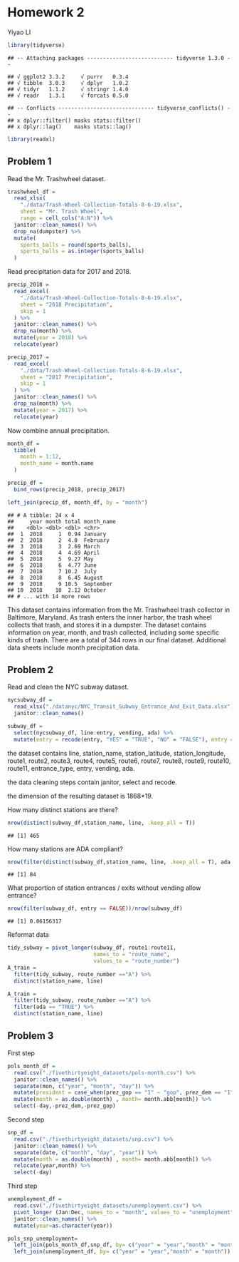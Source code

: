 Homework 2
================
Yiyao LI

``` r
library(tidyverse)
```

    ## -- Attaching packages --------------------------- tidyverse 1.3.0 --

    ## √ ggplot2 3.3.2     √ purrr   0.3.4
    ## √ tibble  3.0.3     √ dplyr   1.0.2
    ## √ tidyr   1.1.2     √ stringr 1.4.0
    ## √ readr   1.3.1     √ forcats 0.5.0

    ## -- Conflicts ------------------------------ tidyverse_conflicts() --
    ## x dplyr::filter() masks stats::filter()
    ## x dplyr::lag()    masks stats::lag()

``` r
library(readxl)
```

## Problem 1

Read the Mr. Trashwheel dataset.

``` r
trashwheel_df = 
  read_xlsx(
    "./data/Trash-Wheel-Collection-Totals-8-6-19.xlsx",
    sheet = "Mr. Trash Wheel",
    range = cell_cols("A:N")) %>%
  janitor::clean_names() %>%
  drop_na(dumpster) %>%
  mutate(
    sports_balls = round(sports_balls),
    sports_balls = as.integer(sports_balls)
  )
```

Read precipitation data for 2017 and 2018.

``` r
precip_2018 = 
  read_excel(
    "./data/Trash-Wheel-Collection-Totals-8-6-19.xlsx",
    sheet = "2018 Precipitation",
    skip = 1
  ) %>%
  janitor::clean_names() %>%
  drop_na(month) %>%
  mutate(year = 2018) %>%
  relocate(year)

precip_2017 = 
  read_excel(
    "./data/Trash-Wheel-Collection-Totals-8-6-19.xlsx",
    sheet = "2017 Precipitation",
    skip = 1
  ) %>%
  janitor::clean_names() %>%
  drop_na(month) %>%
  mutate(year = 2017) %>%
  relocate(year)
```

Now combine annual precipitation.

``` r
month_df = 
  tibble(
    month = 1:12,
    month_name = month.name
  )

precip_df = 
  bind_rows(precip_2018, precip_2017)

left_join(precip_df, month_df, by = "month")
```

    ## # A tibble: 24 x 4
    ##     year month total month_name
    ##    <dbl> <dbl> <dbl> <chr>     
    ##  1  2018     1  0.94 January   
    ##  2  2018     2  4.8  February  
    ##  3  2018     3  2.69 March     
    ##  4  2018     4  4.69 April     
    ##  5  2018     5  9.27 May       
    ##  6  2018     6  4.77 June      
    ##  7  2018     7 10.2  July      
    ##  8  2018     8  6.45 August    
    ##  9  2018     9 10.5  September 
    ## 10  2018    10  2.12 October   
    ## # ... with 14 more rows

This dataset contains information from the Mr. Trashwheel trash
collector in Baltimore, Maryland. As trash enters the inner harbor, the
trash wheel collects that trash, and stores it in a dumpster. The
dataset contains information on year, month, and trash collected,
including some specific kinds of trash. There are a total of 344 rows in
our final dataset. Additional data sheets include month precipitation
data.

## Problem 2

Read and clean the NYC subway dataset.

``` r
nycsubway_df = 
  read_xlsx("./datanyc/NYC_Transit_Subway_Entrance_And_Exit_Data.xlsx") %>%
  janitor::clean_names()
```

``` r
subway_df = 
  select(nycsubway_df, line:entry, vending, ada) %>%
  mutate(entry = recode(entry, "YES" = "TRUE", "NO" = "FALSE"), entry = as.logical(entry),route8 = as.character(route8), route9 = as.character(route9), route10 = as.character(route10),route11 = as.character(route11))
```

the dataset contains line, station\_name, station\_latitude,
station\_longitude, route1, route2, route3, route4, route5, route6,
route7, route8, route9, route10, route11, entrance\_type, entry,
vending, ada.

the data cleaning steps contain janitor, select and recode.

the dimension of the resulting dataset is 1868\*19.

How many distinct stations are there?

``` r
nrow(distinct(subway_df,station_name, line, .keep_all = T))
```

    ## [1] 465

How many stations are ADA compliant?

``` r
nrow(filter(distinct(subway_df,station_name, line, .keep_all = T), ada == TRUE))
```

    ## [1] 84

What proportion of station entrances / exits without vending allow
entrance?

``` r
nrow(filter(subway_df, entry == FALSE))/nrow(subway_df)
```

    ## [1] 0.06156317

Reformat data

``` r
tidy_subway = pivot_longer(subway_df, route1:route11,
                           names_to = "route_name",
                           values_to = "route_number")
A_train = 
  filter(tidy_subway, route_number =="A") %>%
  distinct(station_name, line)

A_train = 
  filter(tidy_subway, route_number =="A") %>%
  filter(ada == "TRUE") %>%
  distinct(station_name, line)
```

## Problem 3

First step

``` r
pols_month_df = 
  read.csv("./fivethirtyeight_datasets/pols-month.csv") %>%
  janitor::clean_names() %>%
  separate(mon, c("year", "month", "day")) %>% 
  mutate(president = case_when(prez_gop == "1" ~ "gop", prez_dem == "1" ~"dem")) %>% 
  mutate(month = as.double(month) , month= month.abb[month]) %>% 
  select(-day,-prez_dem,-prez_gop)
```

Second step

``` r
snp_df = 
  read.csv("./fivethirtyeight_datasets/snp.csv") %>%
  janitor::clean_names() %>% 
  separate(date, c("month", "day", "year")) %>% 
  mutate(month = as.double(month) , month= month.abb[month]) %>%
  relocate(year,month) %>% 
  select(-day)
```

Third step

``` r
unemployment_df = 
  read.csv("./fivethirtyeight_datasets/unemployment.csv") %>% 
  pivot_longer (Jan:Dec, names_to = "month", values_to = "unemployment") %>% 
  janitor::clean_names() %>% 
  mutate(year=as.character(year))
```

``` r
pols_snp_unemployment= 
  left_join(pols_month_df,snp_df, by= c("year" = "year","month" = "month")) %>% 
  left_join(unemployment_df, by= c("year" = "year","month" = "month"))
```
